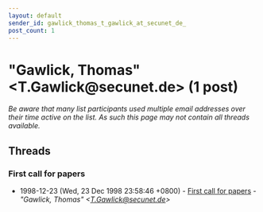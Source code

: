 ```yaml
---
layout: default
sender_id: gawlick_thomas_t_gawlick_at_secunet_de_
post_count: 1
---
```


# "Gawlick, Thomas" <T.Gawlick<span>@</span>secunet.de> (1 post)

_Be aware that many list participants used multiple email addresses over their time active on the list. As such this page may not contain all threads available._

## Threads

### First call for papers
+ 1998-12-23 (Wed, 23 Dec 1998 23:58:46 +0800) - [First call for papers](/archive/1998/12/ec8f1b4d6a8ea3385abe99677de05fc5480d2a75f4b3b42c36045511e5081d35) - _"Gawlick, Thomas" \<T.Gawlick@secunet.de\>_


